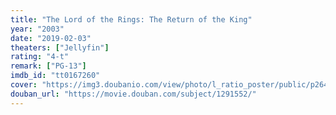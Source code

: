```yaml
---
title: "The Lord of the Rings: The Return of the King"
year: "2003"
date: "2019-02-03"
theaters: ["Jellyfin"]
rating: "4-t"
remark: ["PG-13"]
imdb_id: "tt0167260"
cover: "https://img3.doubanio.com/view/photo/l_ratio_poster/public/p2642829472.jpg"
douban_url: "https://movie.douban.com/subject/1291552/"
---
```

